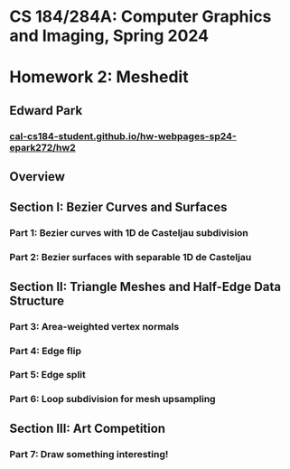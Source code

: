 # CS 184/284A: Computer Graphics and Imaging, Spring 2024
# Homework 2: Meshedit
## Edward Park
### [cal-cs184-student.github.io/hw-webpages-sp24-epark272/hw2](https://cal-cs184-student.github.io/hw-webpages-sp24-epark272/hw2/index.html)
<!-- ### [graphics.edwardpark.org](https://graphics.edwardpark.org) -->

## Overview

## Section I: Bezier Curves and Surfaces
### Part 1: Bezier curves with 1D de Casteljau subdivision


### Part 2: Bezier surfaces with separable 1D de Casteljau

## Section II: Triangle Meshes and Half-Edge Data Structure
### Part 3: Area-weighted vertex normals
### Part 4: Edge flip
### Part 5: Edge split
### Part 6: Loop subdivision for mesh upsampling

## Section III: Art Competition
### Part 7: Draw something interesting!
